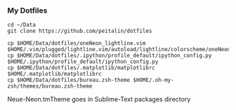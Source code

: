 


### My Dotfiles


```
cd ~/Data
git clone https://github.com/peitalin/dotfiles

cp $HOME/Data/dotfiles/oneNeon_lightline.vim $HOME/.vim/plugged/lightline.vim/autoload/lightline/colorscheme/oneNeon_lightline.vim
cp $HOME/Data/dotfiles/.ipython/profile_default/ipython_config.py $HOME/.ipython/profile_default/ipython_config.py
cp $HOME/Data/dotfiles/.matplotlib/matplotlibrc $HOME/.matplotlib/matplotlibrc
cp $HOME/Data/dotfiles/bureau.zsh-theme $HOME/.oh-my-zsh/themes/bureau.zsh-theme
```
Neue-Neon.tmTheme goes in Sublime-Text packages directory


